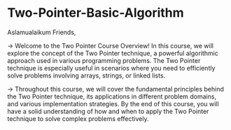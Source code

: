 # Two-Pointer-Basic-Algorithm

Aslamualaikum Friends,

-> Welcome to the Two Pointer Course Overview! In this course, we will
   explore the concept of the Two Pointer technique, a powerful algorithmic
   approach used in various programming problems. The Two Pointer technique 
   is especially useful in scenarios where you need to efficiently solve 
   problems involving arrays, strings, or linked lists.

-> Throughout this course, we will cover the fundamental principles behind
   the Two Pointer technique, its applications in different problem domains,
   and various implementation strategies. By the end of this course, you will
   have a solid understanding of how and when to apply the Two Pointer technique
   to solve complex problems effectively.
